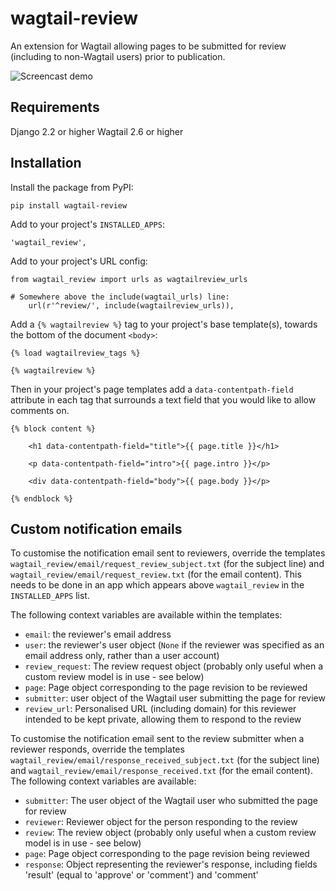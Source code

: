 # wagtail-review

An extension for Wagtail allowing pages to be submitted for review (including to non-Wagtail users) prior to publication.

![Screencast demo](https://tom.s3.amazonaws.com/wagtail-review.gif)

## Requirements

Django 2.2 or higher
Wagtail 2.6 or higher

## Installation

Install the package from PyPI:

    pip install wagtail-review

Add to your project's `INSTALLED_APPS`:

    'wagtail_review',

Add to your project's URL config:

    from wagtail_review import urls as wagtailreview_urls

    # Somewhere above the include(wagtail_urls) line:
        url(r'^review/', include(wagtailreview_urls)),

Add a `{% wagtailreview %}` tag to your project's base template(s), towards the bottom of the document `<body>`:

    {% load wagtailreview_tags %}

    {% wagtailreview %}

Then in your project's page templates add a `data-contentpath-field` attribute in each tag that surrounds a text field that you would like to allow comments on.

    {% block content %}

        <h1 data-contentpath-field="title">{{ page.title }}</h1>

        <p data-contentpath-field="intro">{{ page.intro }}</p>

        <div data-contentpath-field="body">{{ page.body }}</p>

    {% endblock %}

## Custom notification emails

To customise the notification email sent to reviewers, override the templates `wagtail_review/email/request_review_subject.txt` (for the subject line) and `wagtail_review/email/request_review.txt` (for the email content). This needs to be done in an app which appears above `wagtail_review` in the `INSTALLED_APPS` list.

The following context variables are available within the templates:

 * `email`: the reviewer's email address
 * `user`: the reviewer's user object (`None` if the reviewer was specified as an email address only, rather than a user account)
 * `review_request`: The review request object (probably only useful when a custom review model is in use - see below)
 * `page`: Page object corresponding to the page revision to be reviewed
 * `submitter`: user object of the Wagtail user submitting the page for review
 * `review_url`: Personalised URL (including domain) for this reviewer intended to be kept private, allowing them to respond to the review

To customise the notification email sent to the review submitter when a reviewer responds,
override the templates `wagtail_review/email/response_received_subject.txt` (for the subject line) and `wagtail_review/email/response_received.txt` (for the email content). The following context variables are available:

 * `submitter`: The user object of the Wagtail user who submitted the page for review
 * `reviewer`: Reviewer object for the person responding to the review
 * `review`: The review object (probably only useful when a custom review model is in use - see below)
 * `page`: Page object corresponding to the page revision being reviewed
 * `response`: Object representing the reviewer's response, including fields 'result' (equal to 'approve' or 'comment') and 'comment'
